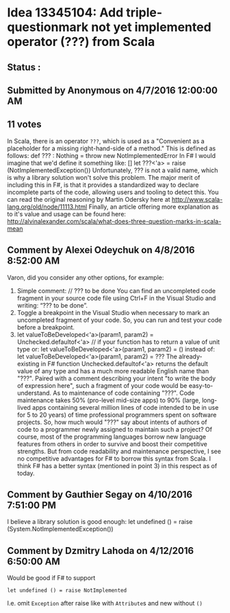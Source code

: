 # Idea 13345104: Add triple-questionmark not yet implemented operator (???) from Scala #

## Status : 

## Submitted by Anonymous on 4/7/2016 12:00:00 AM

## 11 votes

In Scala, there is an operator `???`, which is used as a "Convenient as a placeholder for a missing right-hand-side of a method."
This is defined as follows:
def ??? : Nothing = throw new NotImplementedError
In F# I would imagine that we'd define it something like:
[<GeneralizableValue>]
let ???<'a> = raise (NotImplementedException())
Unfortunately, ??? is not a valid name, which is why a library solution won't solve this problem.
The major merit of including this in F#, is that it provides a standardized way to declare incomplete parts of the code, allowing users and tooling to detect this.
You can read the original reasoning by Martin Odersky here at http://www.scala-lang.org/old/node/11113.html
Finally, an article offering more explanation as to it's value and usage can be found here:
http://alvinalexander.com/scala/what-does-three-question-marks-in-scala-mean




## Comment by Alexei Odeychuk on 4/8/2016 8:52:00 AM

Varon, did you consider any other options, for example:
1) Simple comment: // ??? to be done
You can find an uncompleted code fragment in your source code file using Ctrl+F in the Visual Studio and writing: “??? to be done”.
2) Toggle a breakpoint in the Visual Studio when necessary to mark an uncompleted fragment of your code. So, you can run and test your code before a breakpoint.
3) let valueToBeDeveloped<'a>(param1, param2) = Unchecked.defaultof<'a>
// if your function has to return a value of unit type
or: let valueToBeDeveloped<'a>(param1, param2) = ()
instead of: let valueToBeDeveloped<'a>(param1, param2) = ???
The already-existing in F# function Unchecked.defaultof<'a> returns the default value of any type and has a much more readable English name than "???". Paired with a comment describing your intent "to write the body of expression here", such a fragment of your code would be easy-to-understand.
As to maintenance of code containing "???". Code maintenance takes 50% (pro-level mid-size apps) to 90% (large, long-lived apps containing several million lines of code intended to be in use for 5 to 20 years) of time professional programmers spent on software projects. So, how much would "???" say about intents of authors of code to a programmer newly assigned to maintain such a project?
Of course, most of the programming languages borrow new language features from others in order to survive and boost their competitive strengths. But from code readability and maintenance perspective, I see no competitive advantages for F# to borrow this syntax from Scala. I think F# has a better syntax (mentioned in point 3) in this respect as of today.

## Comment by Gauthier Segay on 4/10/2016 7:51:00 PM

I believe a library solution is good enough:
let undefined () = raise (System.NotImplementedException())

## Comment by Dzmitry Lahoda on 4/12/2016 6:50:00 AM

Would be good if F# to support
```
let undefined () = raise NotImplemented
```
I.e. omit `Exception` after raise like with `Attribute`s and new without `()`

